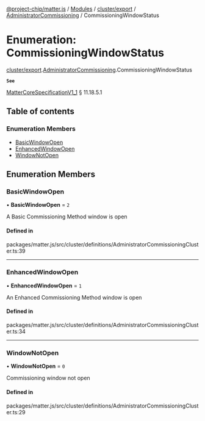 [@project-chip/matter.js](../README.md) / [Modules](../modules.md) / [cluster/export](../modules/cluster_export.md) / [AdministratorCommissioning](../modules/cluster_export.AdministratorCommissioning.md) / CommissioningWindowStatus

# Enumeration: CommissioningWindowStatus

[cluster/export](../modules/cluster_export.md).[AdministratorCommissioning](../modules/cluster_export.AdministratorCommissioning.md).CommissioningWindowStatus

**`See`**

[MatterCoreSpecificationV1_1](../interfaces/spec_export.MatterCoreSpecificationV1_1.md) § 11.18.5.1

## Table of contents

### Enumeration Members

- [BasicWindowOpen](cluster_export.AdministratorCommissioning.CommissioningWindowStatus.md#basicwindowopen)
- [EnhancedWindowOpen](cluster_export.AdministratorCommissioning.CommissioningWindowStatus.md#enhancedwindowopen)
- [WindowNotOpen](cluster_export.AdministratorCommissioning.CommissioningWindowStatus.md#windownotopen)

## Enumeration Members

### BasicWindowOpen

• **BasicWindowOpen** = ``2``

A Basic Commissioning Method window is open

#### Defined in

packages/matter.js/src/cluster/definitions/AdministratorCommissioningCluster.ts:39

___

### EnhancedWindowOpen

• **EnhancedWindowOpen** = ``1``

An Enhanced Commissioning Method window is open

#### Defined in

packages/matter.js/src/cluster/definitions/AdministratorCommissioningCluster.ts:34

___

### WindowNotOpen

• **WindowNotOpen** = ``0``

Commissioning window not open

#### Defined in

packages/matter.js/src/cluster/definitions/AdministratorCommissioningCluster.ts:29
